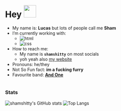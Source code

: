 # **Hey** <img src="https://static-cdn.jtvnw.net/emoticons/v2/1/default/dark/5.0" width="40">

- My name is: **Lucas** but lots of people call me **Sham**
- I’m currently working with:
    * ![html](https://img.shields.io/badge/-HTML-0d0d0d?&logo=HTML5)
    * ![css](https://img.shields.io/badge/-CSS-0d0d0d?&logo=CSS3&logoColor=blue)
- How to reach me:
    * My name is **`shamshitty`** on most socials
    * yoh yeah also [my website](https://shamshitty.xyz)
- Pronouns: he/they
- Not So Fun fact: **im a fucking furry**
- Favourite band: [**And One**](https://open.spotify.com/artist/6OAueBADydAjR5lP5NqTvv)

#

### **Stats**

![shamshitty's GitHub stats](https://github-readme-stats.vercel.app/api?username=shamshitty&show_icons=true&theme=dark)
![Top Langs](https://github-readme-stats.vercel.app/api/top-langs/?username=shamshitty&layout=compact&theme=dark)
